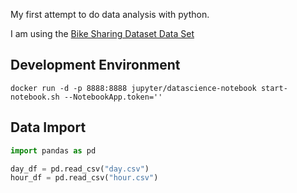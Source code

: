
My first attempt to do data analysis with python.

I am using the [Bike Sharing Dataset Data Set](https://archive.ics.uci.edu/ml/datasets/Bike+Sharing+Dataset)

## Development Environment

```
docker run -d -p 8888:8888 jupyter/datascience-notebook start-notebook.sh --NotebookApp.token=''
```

## Data Import

```python
import pandas as pd

day_df = pd.read_csv("day.csv")
hour_df = pd.read_csv("hour.csv")
```
